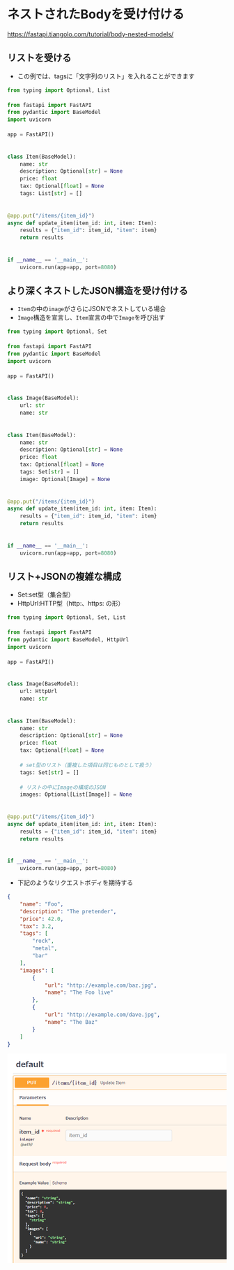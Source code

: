 # ネストされたBodyを受け付ける
https://fastapi.tiangolo.com/tutorial/body-nested-models/


## リストを受ける
- この例では、tagsに「文字列のリスト」を入れることができます
```python
from typing import Optional, List

from fastapi import FastAPI
from pydantic import BaseModel
import uvicorn

app = FastAPI()


class Item(BaseModel):
    name: str
    description: Optional[str] = None
    price: float
    tax: Optional[float] = None
    tags: List[str] = []


@app.put("/items/{item_id}")
async def update_item(item_id: int, item: Item):
    results = {"item_id": item_id, "item": item}
    return results


if __name__ == '__main__':
    uvicorn.run(app=app, port=8080)

```


## より深くネストしたJSON構造を受け付ける
- `Item`の中の`image`がさらにJSONでネストしている場合
- `Image`構造を宣言し、`Item`宣言の中で`Image`を呼び出す

```python
from typing import Optional, Set

from fastapi import FastAPI
from pydantic import BaseModel
import uvicorn

app = FastAPI()


class Image(BaseModel):
    url: str
    name: str


class Item(BaseModel):
    name: str
    description: Optional[str] = None
    price: float
    tax: Optional[float] = None
    tags: Set[str] = []
    image: Optional[Image] = None


@app.put("/items/{item_id}")
async def update_item(item_id: int, item: Item):
    results = {"item_id": item_id, "item": item}
    return results


if __name__ == '__main__':
    uvicorn.run(app=app, port=8080)

```



## リスト+JSONの複雑な構成
- Set:set型（集合型）
- HttpUrl:HTTP型（http:、https: の形）

```python
from typing import Optional, Set, List

from fastapi import FastAPI
from pydantic import BaseModel, HttpUrl
import uvicorn

app = FastAPI()


class Image(BaseModel):
    url: HttpUrl
    name: str


class Item(BaseModel):
    name: str
    description: Optional[str] = None
    price: float
    tax: Optional[float] = None

    # set型のリスト（重複した項目は同じものとして扱う）
    tags: Set[str] = []

    # リストの中にImageの構成のJSON
    images: Optional[List[Image]] = None


@app.put("/items/{item_id}")
async def update_item(item_id: int, item: Item):
    results = {"item_id": item_id, "item": item}
    return results


if __name__ == '__main__':
    uvicorn.run(app=app, port=8080)

```

- 下記のようなリクエストボディを期待する
```json
{
    "name": "Foo",
    "description": "The pretender",
    "price": 42.0,
    "tax": 3.2,
    "tags": [
        "rock",
        "metal",
        "bar"
    ],
    "images": [
        {
            "url": "http://example.com/baz.jpg",
            "name": "The Foo live"
        },
        {
            "url": "http://example.com/dave.jpg",
            "name": "The Baz"
        }
    ]
}
```

![alt text](image/09.様々なRequestBody/image.png)